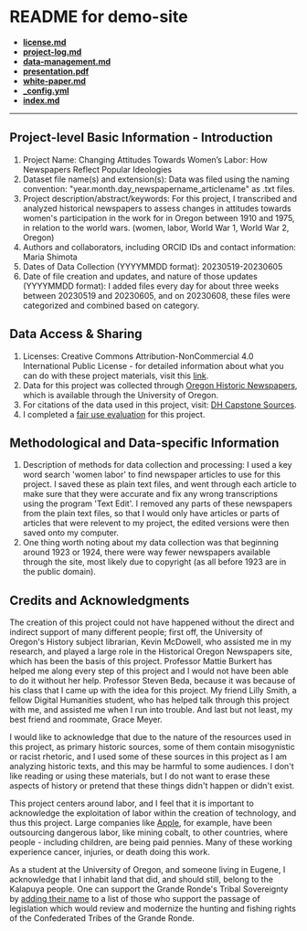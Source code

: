 # README for demo-site

- **[license.md](/license.md)**
- **[project-log.md](/project-log.md)**
- **[data-management.md](/data-management-plan.md)**
- **[presentation.pdf](/presentation.pdf)**
- **[white-paper.md](/white-paper.md)**
- **[_config.yml](/_config.yml)**
- **[index.md](/index.md)**

---

## Project-level Basic Information - Introduction 

1. Project Name: Changing Attitudes Towards Women’s Labor: How Newspapers Reflect Popular Ideologies
2. Dataset file name(s) and extension(s): Data was filed using the naming convention: "year.month.day_newspapername_articlename" as .txt files. 
3. Project description/abstract/keywords: For this project, I transcribed and analyzed historical newspapers to assess changes in attitudes towards women's participation in the work for in Oregon between 1910 and 1975, in relation to the world wars. (women, labor, World War 1, World War 2, Oregon)
4. Authors and collaborators, including ORCID IDs and contact information: Maria Shimota 
5. Dates of Data Collection (YYYYMMDD format): 20230519-20230605 
6. Date of file creation and updates, and nature of those updates (YYYYMMDD format): I added files every day for about three weeks between 20230519 and 20230605, and on 20230608, these files were categorized and combined based on category.

## Data Access & Sharing
1. Licenses: Creative Commons Attribution-NonCommercial 4.0 International Public License - for detailed information about what you can do with these project materials, visit this [link](https://creativecommons.org/licenses/by-nc/4.0/).
2. Data for this project was collected through [Oregon Historic Newspapers](https://oregonnews.uoregon.edu/), which is available through the University of Oregon. 
3. For citations of the data used in this project, visit: [DH Capstone Sources](/DH-Capstone-Sources). 
4. I completed a [fair use evaluation](https://github.com/eng470-s23/marias_demosite/blob/main/fairuse/Fair%20Use%20Evaluation%20Documentation.pdf) for this project. 

## Methodological and Data-specific Information
1. Description of methods for data collection and processing: I used a key word search 'women labor' to find newspaper articles to use for this project. I saved these as plain text files, and went through each article to make sure that they were accurate and fix any wrong transcriptions using the program 'Text Edit'. I removed any parts of these newspapers from the plain text files, so that I would only have articles or parts of articles that were relevent to my project, the edited versions were then saved onto my computer.
2. One thing worth noting about my data collection was that beginning around 1923 or 1924, there were way fewer newspapers available through the site, most likely due to copyright (as all before 1923 are in the public domain). 

## Credits and Acknowledgments

The creation of this project could not have happened without the direct and indirect support of many different people; first off, the University of Oregon's History subject librarian, Kevin McDowell, who assisted me in my research, and played a large role in the Historical Oregon Newspapers site, which has been the basis of this project. Professor Mattie Burkert has helped me along every step of this project and I would not have been able to do it without her help. Professor Steven Beda, because it was because of his class that I came up with the idea for this project. My friend Lilly Smith, a fellow Digital Humanities student, who has helped talk through this project with me, and assisted me when I run into trouble. And last but not least, my best friend and roommate, Grace Meyer. 

I would like to acknowledge that due to the nature of the resources used in this project, as primary historic sources, some of them contain misogynistic or racist rhetoric, and I used some of these sources in this project as I am analyzing historic texts, and this may be harmful to some 
audiences. I don't like reading or using these materials, but I do not want to erase these aspects of history or pretend that these things didn't happen or didn't exist. 

This project centers around labor, and I feel that it is important to acknowledge the exploitation of labor within the creation of technology, and thus this project. Large companies like [Apple](https://www.firstpost.com/world/apple-accused-of-using-child-labour-to-mine-cobalt-promises-to-switch-to-100-recycled-cobalt-by-2025-12453322.html), for example, have been outsourcing dangerous labor, like mining cobalt, to other countries, where people - including children, are being paid pennies. Many of these working experience cancer, injuries, or death doing this work. 

As a student at the University of Oregon, and someone living in Eugene, I acknowledge that I inhabit land that did, and should still, belong to the Kalapuya people. One can support the Grande Ronde's Tribal Sovereignty by [adding their name](https://www.grandronde.org/history-culture/history/removing-the-consent-decree/) to a list of those who support the passage of legislation which would review and modernize the hunting and fishing rights of the Confederated Tribes of the Grande Ronde.
